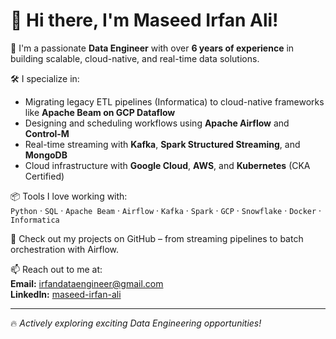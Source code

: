 # 👋 Hi there, I'm Maseed Irfan Ali!

🎯 I'm a passionate **Data Engineer** with over **6 years of experience** in building scalable, cloud-native, and real-time data solutions.

🛠️ I specialize in:
- Migrating legacy ETL pipelines (Informatica) to cloud-native frameworks like **Apache Beam on GCP Dataflow**
- Designing and scheduling workflows using **Apache Airflow** and **Control-M**
- Real-time streaming with **Kafka**, **Spark Structured Streaming**, and **MongoDB**
- Cloud infrastructure with **Google Cloud**, **AWS**, and **Kubernetes** (CKA Certified)

📦 Tools I love working with:  
`Python` · `SQL` · `Apache Beam` · `Airflow` · `Kafka` · `Spark` · `GCP` · `Snowflake` · `Docker` · `Informatica`

📁 Check out my projects on GitHub – from streaming pipelines to batch orchestration with Airflow.

📫 Reach out to me at:  
**Email:** irfandataengineer@gmail.com  
**LinkedIn:** [maseed-irfan-ali](https://www.linkedin.com/in/maseed-irfan-ali/)

---

🔥 *Actively exploring exciting Data Engineering opportunities!*
